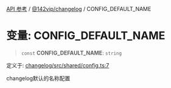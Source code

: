 [API 参考](../../../index.md) / [@142vip/changelog](../index.md) / CONFIG\_DEFAULT\_NAME

# 变量: CONFIG\_DEFAULT\_NAME

> `const` **CONFIG\_DEFAULT\_NAME**: `string`

定义于: [changelog/src/shared/config.ts:7](https://github.com/142vip/core-x/blob/d978b443ed1221c42602080459c0a22aae31b2d5/packages/changelog/src/shared/config.ts#L7)

changelog默认的名称配置
